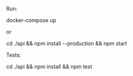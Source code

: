 Run:

docker-compose up

or

cd ./api && npm install --production && npm start

Tests:

cd ./api && npm install && npm test